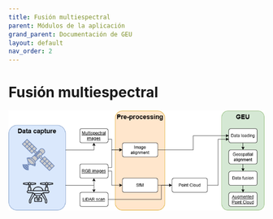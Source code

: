 ```yaml
---
title: Fusión multiespectral
parent: Módulos de la aplicación
grand_parent: Documentación de GEU
layout: default
nav_order: 2
---
```


# Fusión multiespectral

![Flujo de datos para la fusión multiespectral](./EsquemaGEU_FusionMultiespectral.png)
